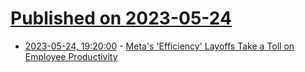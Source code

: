 # [Published on 2023-05-24](index.md)

* [2023-05-24, 19:20:00](https://tech.slashdot.org/story/23/05/24/1841204/metas-efficiency-layoffs-take-a-toll-on-employee-productivity?utm_source=rss1.0mainlinkanon&utm_medium=feed) - [Meta's 'Efficiency' Layoffs Take a Toll on Employee Productivity](https://tech.slashdot.org/story/23/05/24/1841204/metas-efficiency-layoffs-take-a-toll-on-employee-productivity?utm_source=rss1.0mainlinkanon&utm_medium=feed)
